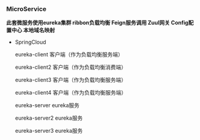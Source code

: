 ### MicroService 

**此套微服务使用eureka集群 ribbon负载均衡 Feign服务调用 Zuul网关 Config配置中心 本地域名映射**

- SpringCloud


  eureka-client 客户端（作为负载均衡服务端）
   
  eureka-client2 客户端（作为负载均衡消费端）
  
  eureka-client3 客户端（作为负载均衡服务端）
  
  eureka-client4 客户端（作为负载均衡服务端）
  
  eureka-server eureka服务
  
  eureka-server2  eureka服务
  
  eureka-server3   eureka服务
  
